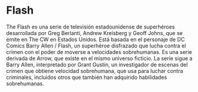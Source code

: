 # Flash

The Flash es una serie de televisión estadounidense de superhéroes desarrollada por Greg Berlanti, Andrew Kreisberg y
Geoff Johns, que se emite en The CW en Estados Unidos. Está basada en el personaje de DC Comics Barry Allen / Flash,
un superhéroe disfrazado que lucha contra el crimen con el poder de moverse a velocidades sobrehumanas. 
Es una serie derivada de Arrow, que existe en el mismo universo ficticio. La serie sigue a Barry Allen, 
interpretado por Grant Gustin, un investigador de escenas del crimen que obtiene velocidad sobrehumana, 
que usa para luchar contra criminales, incluidos otros que también han adquirido habilidades sobrehumanas.

